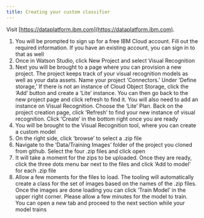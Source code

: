 ```yaml
---
title: Creating your custom classifier
---
```


Visit [https://dataplatform.ibm.com](https://dataplatform.ibm.com).

1. You will be prompted to sign up for a free IBM Cloud account. Fill out the required information. If you have an existing account, you can sign in to that as well
2. Once in Watson Studio, click New Project and select Visual Recognition
3. Next you will be brought to a page where you can provision a new project. The project keeps track of your visual recognition models as well as your data assets. Name your project ‘Connectors.’ Under ‘Define storage,’ If there is not an instance of Cloud Object Storage, click the ‘Add’ button and create a ‘Lite’ instance. You can then go back to the new project page and click refresh to find it. You will also need to add an instance on Visual Recognition. Choose the ‘Lite’ Plan. Back on the project creation page, click ‘Refresh’ to find your new instance of visual recognition. Click ‘Create’ in the bottom right once you are ready
4. You will be brought to the Visual Recognition tool, where you can create a custom model
5. On the right side, click ‘browse’ to select a .zip file
6. Navigate to the ‘Data/Training Images’ folder of the project you cloned from github. Select the four .zip files and click open
7. It will take a moment for the zips to be uploaded. Once they are ready, click the three dots menu bar next to the files and click ‘Add to model’ for each .zip file
8. Allow a few moments for the files to load. The tooling will automatically create a class for the set of images based on the names of the .zip files. Once the images are done loading you can click ‘Train Model’ in the upper right corner. Please allow a few minutes for the model to train. You can open a new tab and proceed to the next section while your model trains